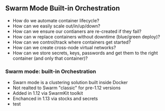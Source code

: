 ## Swarm Mode Built-in Orchestration
- How do we automate container lifecycle?
- How can we easily scale out/in/up/down?
- How can we ensure our contianers are re-created if they fail?
- How can w replace containers without downtime (blue/green deploy)?
- How can we control/track where containers get started?
- How can we create cross-node virtual networks?
- How can we store secrets, keys, passwords and get them to the right container (and only that container)?

 ### Swarm mode: built-in Orchestration
 
 - Swarn mode is a clustering solution built inside Docker
 - Not realted to Swarm "classic" for pre-1.12 versions
 - Added in 1.12 via SwarmKit toolkit
 - Enchanced in 1.13 via stocks and secrets
 - test

